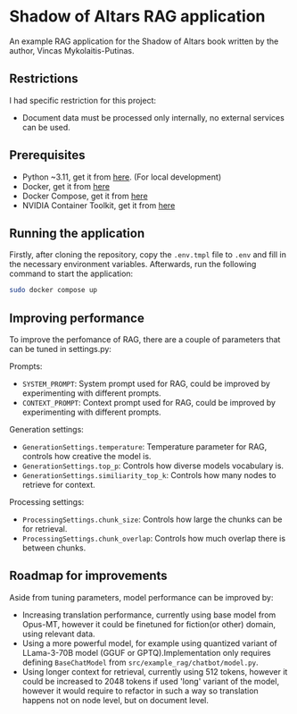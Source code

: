 # Shadow of Altars RAG application

An example RAG application for the Shadow of Altars book written by the author, Vincas Mykolaitis-Putinas.

## Restrictions

I had specific restriction for this project:
- Document data must be processed only internally, no external services can be used.

## Prerequisites

- Python ~3.11, get it from [here](https://www.python.org/downloads/). (For local development)
- Docker, get it from [here](https://docs.docker.com/get-docker/)
- Docker Compose, get it from [here](https://docs.docker.com/compose/install/)
- NVIDIA Container Toolkit, get it from [here](https://docs.nvidia.com/datacenter/cloud-native/container-toolkit/install-guide.html) 


## Running the application

Firstly, after cloning the repository, copy the `.env.tmpl` file to `.env` and fill in the necessary environment variables.
Afterwards, run the following command to start the application:
```bash
sudo docker compose up
```

## Improving performance

To improve the perfomance of RAG, there are a couple of parameters that can be tuned in settings.py:

Prompts:
- `SYSTEM_PROMPT`: System prompt used for RAG, could be improved by experimenting with different prompts.
- `CONTEXT_PROMPT`: Context prompt used for RAG, could be improved by experimenting with different prompts.

Generation settings:
- `GenerationSettings.temperature`: Temperature parameter for RAG, controls how creative the model is.
- `GenerationSettings.top_p`: Controls how diverse models vocabulary is.
- `GenerationSettings.similiarity_top_k`: Controls how many nodes to retrieve for context.

Processing settings:
- `ProcessingSettings.chunk_size`: Controls how large the chunks can be for retrieval.
- `ProcessingSettings.chunk_overlap`: Controls how much overlap there is between chunks.

## Roadmap for improvements

Aside from tuning parameters, model performance can be improved by:
- Increasing translation performance, currently using base model from Opus-MT, however it could be finetuned for fiction(or other) domain, using relevant data.
- Using a more powerful model, for example using quantized variant of LLama-3-70B model (GGUF or GPTQ).Implementation only requires defining `BaseChatModel` from `src/example_rag/chatbot/model.py`.
- Using longer context for retrieval, currently using 512 tokens, however it could be increased to 2048 tokens if used 'long' variant of the model, however it would require to refactor in such a way so translation happens not on node level, but on document level.